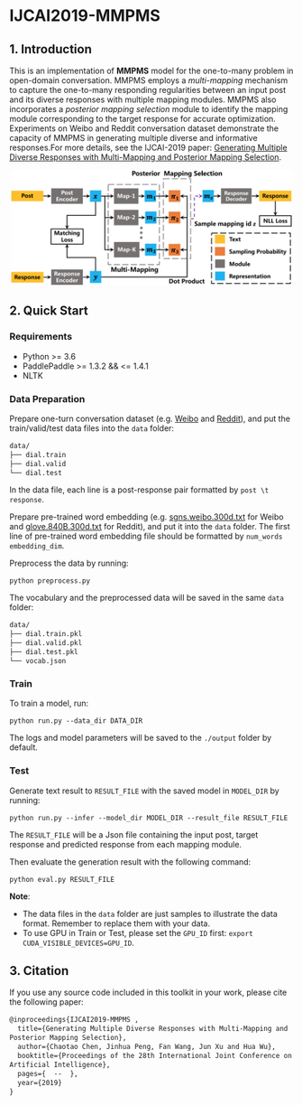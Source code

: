 # IJCAI2019-MMPMS

## 1. Introduction
This is an implementation of **MMPMS** model for the one-to-many problem in open-domain conversation.  MMPMS employs a *multi-mapping* mechanism to capture the one-to-many responding regularities between an input post and its diverse responses with multiple mapping modules. MMPMS also incorporates a *posterior mapping selection* module to identify the mapping module corresponding to the target response for accurate optimization. Experiments on Weibo and Reddit conversation dataset demonstrate the capacity of MMPMS in generating multiple diverse and informative responses.For more details, see the IJCAI-2019 paper: [Generating Multiple Diverse Responses with Multi-Mapping and Posterior Mapping Selection](https://arxiv.org/abs/1906.01781).

<p align="center">
<img src="./images/architechture.png" width="500">
</p>



## 2. Quick Start

### Requirements
- Python >= 3.6
- PaddlePaddle >= 1.3.2 && <= 1.4.1
- NLTK

### Data Preparation
Prepare one-turn conversation dataset (e.g. [Weibo](https://www.aclweb.org/anthology/P15-1152) and [Reddit](https://www.ijcai.org/proceedings/2018/0643.pdf)), and put the train/valid/test data files into the `data` folder:

```
data/
├── dial.train
├── dial.valid
└── dial.test
```
In the data file, each line is a post-response pair formatted by `post \t response`.

Prepare pre-trained word embedding (e.g. [sgns.weibo.300d.txt](https://pan.baidu.com/s/1zbuUJEEEpZRNHxZ7Gezzmw) for Weibo and [glove.840B.300d.txt](http://nlp.stanford.edu/data/glove.840B.300d.zip) for Reddit), and put it into the `data` folder. The first line of pre-trained word embedding file should be formatted by `num_words embedding_dim`.

Preprocess the data by running:
```shell
python preprocess.py
```
The vocabulary and the preprocessed data will be saved in the same `data` folder:
```
data/
├── dial.train.pkl
├── dial.valid.pkl
├── dial.test.pkl
└── vocab.json
```

### Train

To train a model, run:
```shell
python run.py --data_dir DATA_DIR
```
The logs and model parameters will be saved to the `./output` folder by default.


### Test
Generate text result to `RESULT_FILE` with the saved model in `MODEL_DIR` by running:
```shell
python run.py --infer --model_dir MODEL_DIR --result_file RESULT_FILE
```
The `RESULT_FILE` will be a Json file containing the input post, target response and predicted response from each mapping module.

Then evaluate the generation result with the following command:
```shell
python eval.py RESULT_FILE
```

**Note**:

- The data files in the `data` folder are just samples to illustrate the data format. Remember to replace them with your data.
- To use GPU in Train or Test, please set the `GPU_ID` first: `export CUDA_VISIBLE_DEVICES=GPU_ID`.

## 3. Citation
If you use any source code included in this toolkit in your work, please cite the following paper:
```
@inproceedings{IJCAI2019-MMPMS ,
  title={Generating Multiple Diverse Responses with Multi-Mapping and Posterior Mapping Selection},
  author={Chaotao Chen, Jinhua Peng, Fan Wang, Jun Xu and Hua Wu},
  booktitle={Proceedings of the 28th International Joint Conference on Artificial Intelligence},
  pages={  --  },
  year={2019}
}
```
